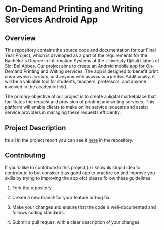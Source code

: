 # On-Demand Printing and Writing Services Android App

## Overview

This repository contains the source code and documentation for our Final Year Project, which is developed as a part of the requirements for the Bachelor's Degree in Information Systems at the University Djillali Liabes of Sidi Bel Abbes. Our project aims to create an Android mobile app for On-Demand Printing and Writing services. The app is designed to benefit print shop owners, writers, and anyone with access to a printer. Additionally, it will be a valuable tool for students, teachers, professors, and anyone involved in the academic field.

The primary objective of our project is to create a digital marketplace that facilitates the request and provision of printing and writing services. This platform will enable clients to make online service requests and assist service providers in managing these requests efficiently.


## Project Description
Its all in the project report you can see it [here](main.pdf) in the repository. 

## Contributing

If you'd like to contribute to this project,(:) i know its stupid idea to contrubute to but consider it as good app to practice on and improve you skills by trying to improving the app ofc) please follow these guidelines:

1. Fork the repository.

2. Create a new branch for your feature or bug fix.

3. Make your changes and ensure that the code is well-documented and follows coding standards.

4. Submit a pull request with a clear description of your changes.

